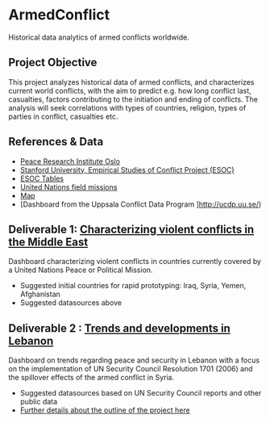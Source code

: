 # ArmedConflict
Historical data analytics of armed conflicts worldwide.

Project Objective
------------

This project analyzes historical data of armed conflicts, and characterizes current world conflicts, with the aim to predict e.g. how long conflict last, casualties, factors contributing to the initiation and ending of conflicts. The analysis will seek correlations with types of countries, religion, types of parties in conflict, casualties etc. 

References & Data
------------

- [Peace Research Institute Oslo](https://www.prio.org/Data/Armed-Conflict/)
- [Stanford University, Empirical Studies of Conflict Project (ESOC)](https://esoc.princeton.edu/file-type/external-data-repositories)
- [ESOC Tables](https://esoc.princeton.edu/file-type/tabular-data)
- [United Nations field missions](http://www.un.org/en/peacekeeping/about/dfs/)
- [Map](http://www.un.org/en/peacekeeping/documents/dfs_mission_supprt_map.pdf)
- [Dashboard from the Uppsala Conflict Data Program ]http://ucdp.uu.se/)


Deliverable 1: [Characterizing violent conflicts in the Middle East](https://github.com/ICT4SD/ArmedConflict/wiki/Characterizing-violent-conflicts-in-the-Middle-East)
--------------
Dashboard characterizing violent conflicts in countries currently covered by a United Nations Peace or Political Mission.
- Suggested initial countries for rapid prototyping: Iraq, Syria, Yemen, Afghanistan
- Suggested datasources above


Deliverable 2 : [Trends and developments in Lebanon](https://github.com/ICT4SD/ArmedConflict/wiki/Trends-and-developments-in-Lebanon)
-------------
Dashboard on trends regarding peace and security in Lebanon with a focus on the implementation of UN Security Council Resolution 1701 (2006) and the spillover effects of the armed conflict in Syria. 
- Suggested datasources based on UN Security Council reports and other public data
- [Further details about the outline of the project here](https://github.com/ICT4SD/ArmedConflict/wiki/Trends-and-developments-in-Lebanon)

